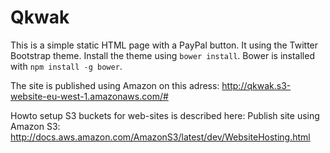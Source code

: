 Qkwak
=====

This is a simple static HTML page with a PayPal button. It using the Twitter Bootstrap 
theme. Install the theme using  `bower install`. Bower is installed with `npm install -g bower`.

The site is published using Amazon on this adress: http://qkwak.s3-website-eu-west-1.amazonaws.com/#

Howto setup S3 buckets for web-sites is described here:
Publish site using Amazon S3: http://docs.aws.amazon.com/AmazonS3/latest/dev/WebsiteHosting.html



